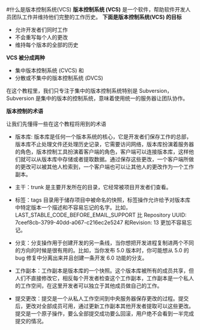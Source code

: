 #什么是版本控制系统(VCS)
**版本控制系统 (VCS)** 是一个软件，帮助软件开发人员团队工作并维持他们完整的工作历史。
**下面是版本控制系统(VCS) 的目标**  

-  允许开发者们同时工作
-  不会重写每个人的更改
-  维持每个版本的全部的历史

**VCS 被分成两种**  

- 集中版本控制系统 (CVCS) 和
- 分散或不集中的版本控制系统 (DVCS)

在这个教程里，我们只专注于集中的版本控制系统特别是 Subversion，Subversion 是集中的版本的控制系统，意味着使用统一的服务器让团队协作。

**版本控制的术语**  

让我们先懂得一些在这个教程将用到的术语 

- 版本库: 版本库是任何一个版本系统的核心，它是开发者们保存工作的总部，版本库不止处理文件还处理历史记录，它需要访问网络，版本库扮演着服务器的角色，版本控制工具扮演着客户端的角色，客户端可以连接版本库，这样他们就可以从版本库中存储或者提取数据。通过保存这些更改，一个客户端所做的更改可以被其他人检索到，一个客户端也可以让其他人的更改作为一个工作副本。  

- 主干：trunk 是主要开发所在的目录，它经常被项目开发者们查看。  

- 标签：tags 目录用于储存项目中被命名的快照，标签操作允许给予对版本库中特定版本一个描述和不容易忘记的名字。比如，LAST_STABLE_CODE_BEFORE_EMAIL_SUPPORT 比 Repository UUID: 7ceef8cb-3799-40dd-a067-c216ec2e5247 和Revision: 13 更加不容易忘记。  

- 分支：分支操作用于创建开发的另一条线，当你想把开发进程复制进两个不同的方向的时候是很有用的。比如，当你发布 5.0 版本时，你可能想从 5.0 的 bug 修复中分离出来并且创建一条开发 6.0 功能的分支。

- 工作副本：工作副本是版本库的一个快照。这个版本库被所有的成员共享，但人们不直接修改它，相反每个开发者检查这个工作副本，工作副本是一个私人的工作空间，在这里开发者可以独立于其他成员做自己的工作。  

- 提交更改：提交是一个从私人工作空间到中央服务器保存更改的过程。提交后，更改对全部成员可用，通过更新工作副本其他开发者提取可以这些更改。提交是一个原子操作，要么全部提交成功要么回滚，用户绝不会看到一半完成提交的情况。






